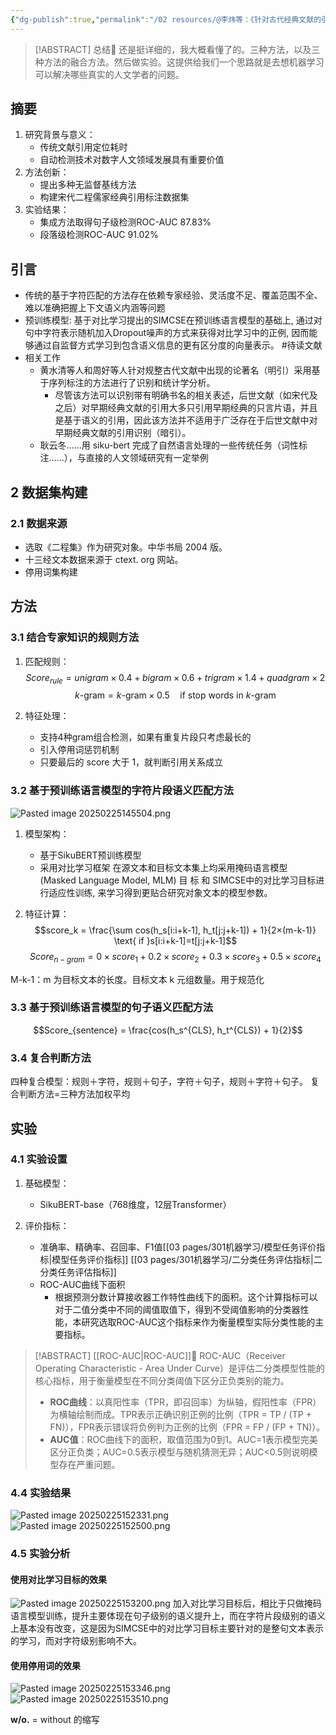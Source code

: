 ```yaml
---
{"dg-publish":true,"permalink":"/02 resources/@李炜等：《针对古代经典文献的引用查找问题的数据构建与匹配方法》/","created":"2025-02-25T13:03:25.940+08:00","updated":"2025-03-05T19:47:29.605+08:00"}
---
```


> [!ABSTRACT] 总结📔
>  还是挺详细的，我大概看懂了的。三种方法，以及三种方法的融合方法。然后做实验。这提供给我们一个思路就是去想机器学习可以解决哪些真实的人文学者的问题。
## 摘要
1. 研究背景与意义：
   - 传统文献引用定位耗时
   - 自动检测技术对数字人文领域发展具有重要价值
2. 方法创新：
   - 提出多种无监督基线方法
   - 构建宋代二程儒家经典引用标注数据集
3. 实验结果：
   - 集成方法取得句子级检测ROC-AUC 87.83%
   - 段落级检测ROC-AUC 91.02%
## 引言
- 传统的基于字符匹配的方法存在依赖专家经验、灵活度不足、覆盖范围不全、难以准确把握上下文语义内涵等问题
- 预训练模型: 基于对比学习提出的SIMCSE在预训练语言模型的基础上, 通过对句中字符表示随机加入Dropout噪声的方式来获得对比学习中的正例, 因而能够通过自监督方式学习到包含语义信息的更有区分度的向量表示。 #待读文献 
- 相关工作 
	- 黄水清等人和周好等人针对规整古代文献中出现的论著名（明引）采用基于序列标注的方法进行了识别和统计学分析。
		- 尽管该方法可以识别带有明确书名的相关表述，后世文献（如宋代及之后）对早期经典文献的引用大多只引用早期经典的只言片语，并且是基于语义的引用，因此该方法并不适用于广泛存在于后世文献中对早期经典文献的引用识别（暗引）。
	- 耿云冬……用 siku-bert 完成了自然语言处理的一些传统任务（词性标注……），与直接的人文领域研究有一定举例

## 2 数据集构建
### 2.1 数据来源
-   选取《二程集》作为研究对象。中华书局 2004 版。
-   十三经文本数据来源于 ctext. org 网站。
- 停用词集构建

## 方法
### 3.1 结合专家知识的规则方法

1. 匹配规则：
   $$Score_{rule} = unigram×0.4 + bigram×0.6 + trigram×1.4 + quadgram×2$$
   $$k\text{-gram} = k\text{-gram}×0.5 \quad \text{if stop words in } k\text{-gram}$$

2. 特征处理：
   - 支持4种gram组合检测，如果有重复片段只考虑最长的
   - 引入停用词惩罚机制
   - 只要最后的 score 大于 1，就判断引用关系成立

### 3.2 基于预训练语言模型的字符片段语义匹配方法

![Pasted image 20250225145504.png](/img/user/09%20settings/Z%20attachment/Pasted%20image%2020250225145504.png)

1. 模型架构：
   - 基于SikuBERT预训练模型
   - 采用对比学习框架 在源文本和目标文本集上均采用掩码语言模型 (Masked Language Model, MLM) 目 标 和 SIMCSE中的对比学习目标进行适应性训练, 来学习得到更贴合研究对象文本的模型参数。

2. 特征计算：
   $$score_k = \frac{\sum cos(h_s[i:i+k-1], h_t[j:j+k-1]) + 1}{2×(m-k-1)} \text{ if }s[i:i+k-1]=t[j:j+k-1]$$
   $$Score_{n-gram} = 0×score_1 + 0.2×score_2 + 0.3×score_3 + 0.5×score_4 $$

M-k-1：m 为目标文本的长度。目标文本 k 元组数量。用于规范化

### 3.3 基于预训练语言模型的句子语义匹配方法

$$Score_{sentence} = \frac{cos(h_s^{CLS}, h_t^{CLS}) + 1}{2}$$
### 3.4 复合判断方法 
四种复合模型：规则＋字符，规则＋句子，字符＋句子，规则＋字符＋句子。
复合判断方法=三种方法加权平均
## 实验
### 4.1 实验设置
1. 基础模型：
   - SikuBERT-base（768维度，12层Transformer）

2. 评价指标：
   - 准确率、精确率、召回率、F1值[[03 pages/301机器学习/模型任务评价指标\|模型任务评价指标]] [[03 pages/301机器学习/二分类任务评估指标\|二分类任务评估指标]]
   - ROC-AUC曲线下面积
      - 根据预测分数计算接收器工作特性曲线下的面积。这个计算指标可以对于二值分类中不同的阈值取值下，得到不受阈值影响的分类器性能，本研究选取ROC-AUC这个指标来作为衡量模型实际分类性能的主要指标。
> [!ABSTRACT] [[ROC-AUC\|ROC-AUC]]📔
>  ROC-AUC（Receiver Operating Characteristic - Area Under Curve）是评估二分类模型性能的核心指标，用于衡量模型在不同分类阈值下区分正负类别的能力。
>  - **ROC曲线**：以真阳性率（TPR，即召回率）为纵轴，假阳性率（FPR）为横轴绘制而成。TPR表示正确识别正例的比例（TPR = TP / (TP + FN)），FPR表示错误将负例判为正例的比例（FPR = FP / (FP + TN)）。
>  - **AUC值**：ROC曲线下的面积，取值范围为0到1。AUC=1表示模型完美区分正负类；AUC=0.5表示模型与随机猜测无异；AUC<0.5则说明模型存在严重问题。

### 4.4 实验结果
![Pasted image 20250225152331.png](/img/user/09%20settings/Z%20attachment/Pasted%20image%2020250225152331.png)
![Pasted image 20250225152500.png](/img/user/09%20settings/Z%20attachment/Pasted%20image%2020250225152500.png)
### 4.5 实验分析 
#### 使用对比学习目标的效果
![Pasted image 20250225153200.png](/img/user/09%20settings/Z%20attachment/Pasted%20image%2020250225153200.png)
加入对比学习目标后，相比于只做掩码语言模型训练，提升主要体现在句子级别的语义提升上，而在字符片段级别的语义上基本没有改变，这是因为SIMCSE中的对比学习目标主要针对的是整句文本表示的学习，而对字符级别影响不大。
#### 使用停用词的效果
![Pasted image 20250225153346.png](/img/user/09%20settings/Z%20attachment/Pasted%20image%2020250225153346.png)
![Pasted image 20250225153510.png](/img/user/09%20settings/Z%20attachment/Pasted%20image%2020250225153510.png)

**w/o.** = without 的缩写

